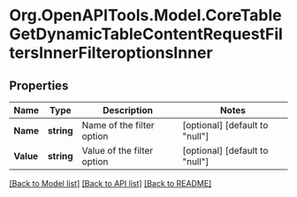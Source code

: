 # Org.OpenAPITools.Model.CoreTableGetDynamicTableContentRequestFiltersInnerFilteroptionsInner

## Properties

Name | Type | Description | Notes
------------ | ------------- | ------------- | -------------
**Name** | **string** | Name of the filter option | [optional] [default to "null"]
**Value** | **string** | Value of the filter option | [optional] [default to "null"]

[[Back to Model list]](../README.md#documentation-for-models) [[Back to API list]](../README.md#documentation-for-api-endpoints) [[Back to README]](../README.md)

